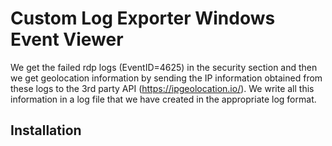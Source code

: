 # Custom Log Exporter Windows Event Viewer

We get the failed rdp logs (EventID=4625) in the security section and then we get geolocation information by sending the IP information obtained from these logs to the 3rd party API (https://ipgeolocation.io/). We write all this information in a log file that we have created in the appropriate log format.

## Installation

